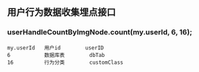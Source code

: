 
## 用户行为数据收集埋点接口
### userHandleCountByImgNode.count(my.userId, 6, 16);
	my.userId	用户id		userID
	6			数据库表		dbTab
	16			行为分类		customClass
	
##	